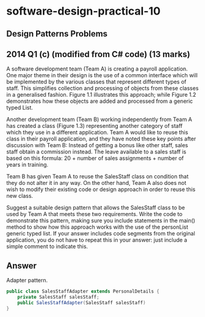 # software-design-practical-10
## Design Patterns Problems

## 2014 Q1 (c) (modified from C# code) (13 marks)
A software development team (Team A) is creating a payroll application. One major theme in their design is the use of a common interface which will be implemented by the various classes that represent different types of staff. This simplifies collection and processing of objects from these classes in a generalised fashion. Figure 1.1 illustrates this approach; while Figure 1.2 demonstrates how these objects are added and processed from a generic typed List.

Another development team (Team B) working independently from Team A has created a class (Figure 1.3) representing another category of staff which they use in a different application. Team A would like to reuse this class in their payroll application, and they have noted these key points after discussion with Team B:
Instead of getting a bonus like other staff, sales staff obtain a commission instead.
The leave available to a sales staff is based on this formula:
20 + number of sales assignments + number of years in training.

Team B has given Team A to reuse the SalesStaff class on condition that they do not alter it in any way. On the other hand, Team A also does not wish to modify their existing code or design approach in order to reuse this new class.

Suggest a suitable design pattern that allows the SalesStaff class to be used by Team A that meets these two requirements. Write the code to demonstrate this pattern, making sure you include statements in the main() method to show how this approach works with the use of the personList generic typed list. If your answer includes code segments from the original application, you do not have to repeat this in your answer: just include a simple comment to indicate this.

## Answer
Adapter pattern.

```java
public class SalesStaffAdapter extends PersonalDetails {
    private SalesStaff salesStaff;
    public SalesStaffAdapter(SalesStaff salesStaff)
}
```
